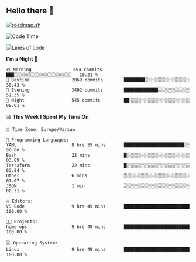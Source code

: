 ## Hello there 👋

[![roadmap.sh](https://roadmap.sh/card/wide/66979ceebf471856f5e911d3?variant=dark)](https://roadmap.sh)

<!--
**vrozaksen/vrozaksen** is a ✨ _special_ ✨ repository because its `README.md` (this file) appears on your GitHub profile.

Here are some ideas to get you started:

- 🔭 I’m currently working on ...
- 🌱 I’m currently learning ...
- 👯 I’m looking to collaborate on ...
- 🤔 I’m looking for help with ...
- 💬 Ask me about ...
- 📫 How to reach me: ...
- 😄 Pronouns: ...
- ⚡ Fun fact: ...
-->

<!--START_SECTION:waka-->
![Code Time](http://img.shields.io/badge/Code%20Time-16%20hrs%2031%20mins-blue)

![Lines of code](https://img.shields.io/badge/From%20Hello%20World%20I%27ve%20Written-431.3%20thousand%20lines%20of%20code-blue)

**I'm a Night 🦉** 

```text
🌞 Morning                694 commits         ███░░░░░░░░░░░░░░░░░░░░░░   10.21 % 
🌆 Daytime                2069 commits        ████████░░░░░░░░░░░░░░░░░   30.43 % 
🌃 Evening                3492 commits        █████████████░░░░░░░░░░░░   51.35 % 
🌙 Night                  545 commits         ██░░░░░░░░░░░░░░░░░░░░░░░   08.01 % 
```


📊 **This Week I Spent My Time On** 

```text
🕑︎ Time Zone: Europe/Warsaw

💬 Programming Languages: 
YAML                     8 hrs 55 mins       ███████████████████████░░   90.80 % 
Bash                     22 mins             █░░░░░░░░░░░░░░░░░░░░░░░░   03.89 % 
Terraform                22 mins             █░░░░░░░░░░░░░░░░░░░░░░░░   03.84 % 
Other                    6 mins              ░░░░░░░░░░░░░░░░░░░░░░░░░   01.07 % 
JSON                     1 min               ░░░░░░░░░░░░░░░░░░░░░░░░░   00.31 % 

🔥 Editors: 
VS Code                  9 hrs 49 mins       █████████████████████████   100.00 % 

🐱‍💻 Projects: 
home-ops                 9 hrs 49 mins       █████████████████████████   100.00 % 

💻 Operating System: 
Linux                    9 hrs 49 mins       █████████████████████████   100.00 % 
```


<!--END_SECTION:waka-->